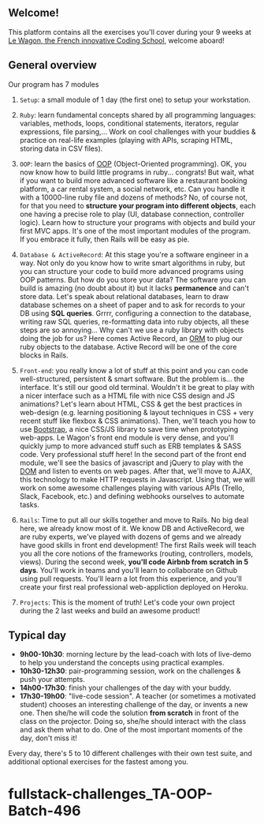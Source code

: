 ## Welcome!

This platform contains all the exercises you'll cover during your 9 weeks at [Le Wagon, the French innovative Coding School](http://www.lewagon.com), welcome aboard!

## General overview

Our program has 7 modules

1. `Setup`: a small module of 1 day (the first one) to setup your workstation.

2. `Ruby`: learn fundamental concepts shared by all programming languages: variables, methods, loops, conditional statements, iterators, regular expressions,  file parsing,... Work on cool challenges with your buddies & practice on real-life examples (playing with APIs, scraping HTML, storing data in CSV files).

3. `OOP`: learn the basics of [OOP](https://en.wikipedia.org/wiki/Object-oriented_programming) (Object-Oriented programming). OK, you now know how to build little programs in ruby... congrats! But wait, what if you want to build more advanced software like a restaurant booking platform, a car rental system, a social network, etc. Can you handle it with a 10000-line ruby file and dozens of methods? No, of course not, for that you need to **structure your program into different objects**, each one having a precise role to play (UI, database connection, controller logic). Learn how to structure your programs with objects and build your first MVC apps. It's one of the most important modules of the program. If you embrace it fully, then Rails will be easy as pie.

4. `Database & ActiveRecord`: At this stage you're a software engineer in a way. Not only do you know how to write smart algorithms in ruby, but you can structure your code to build more advanced programs using OOP patterns. But how do you store your data? The software you can build is amazing (no doubt about it) but it lacks **permanence** and can't store data. Let's speak about relational databases, learn to draw database schemes on a sheet of paper and to ask for records to your DB using **SQL queries**. Grrrr, configuring a connection to the database, writing raw SQL queries, re-formatting data into ruby objects, all these steps are so annoying... Why can't we use a ruby library with objects doing the job for us? Here comes Active Record, an [ORM](https://en.wikipedia.org/wiki/Object-relational_mapping) to plug our ruby objects to the database. Active Record will be one of the core blocks in Rails.

5. `Front-end`: you really know a lot of stuff at this point and you can code well-structured, persistent & smart software. But the problem is... the interface. It's still our good old terminal. Wouldn't it be great to play with a nicer interface such as a HTML file with nice CSS design and JS animations? Let's learn about HTML, CSS & get the best practices in web-design (e.g. learning positioning & layout techniques in CSS + very recent stuff like flexbox & CSS animations). Then, we'll teach you how to use [Bootstrap](http://getbootstrap.com/), a nice CSS/JS library to save time when prototyping web-apps. Le Wagon's front end module is very dense, and you'll quickly jump to more advanced stuff such as ERB templates & SASS code. Very professional stuff here! In the second part of the front end module, we'll see the basics of javascript and jQuery to play with the [DOM](https://en.wikipedia.org/wiki/Document_Object_Model) and listen to events on web pages. After that, we'll move to AJAX, this technology to make HTTP requests in Javascript. Using that, we will work on some awesome challenges playing with various APIs (Trello, Slack, Facebook, etc.) and defining webhooks ourselves to automate tasks.

6. `Rails`: Time to put all our skills together and move to Rails. No big deal here, we already know most of it. We know DB and ActiveRecord, we are ruby experts, we've played with dozens of gems and we already have good skills in front end development! The first Rails week will teach you all the core notions of the frameworks (routing, controllers, models, views). During the second week, **you'll code Airbnb from scratch in 5 days**. You'll work in teams and you'll learn to collaborate on Github using pull requests. You'll learn a lot from this experience, and you'll create your first real professional web-appliction deployed on Heroku.

7. `Projects`: This is the moment of truth! Let's code your own project during the 2 last weeks and build an awesome product!

## Typical day

- **9h00-10h30**: morning lecture by the lead-coach with lots of live-demo to help you understand the concepts using practical examples.
- **10h30-12h30**: pair-programming session, work on the challenges & push your attempts.
- **14h00-17h30**: finish your challenges of the day with your buddy.
-  **17h30-19h00**: "live-code session". A teacher (or sometimes a motivated student) chooses an interesting challenge of the day, or invents a new one. Then she/he will code the solution **from scratch** in front of the class on the projector. Doing so, she/he should interact with the class and ask them what to do. One of the most important moments of the day, don't miss it!

Every day, there's 5 to 10 different challenges with their own test suite, and additional optional exercises for the fastest among you.
# fullstack-challenges_TA-OOP-Batch-496
